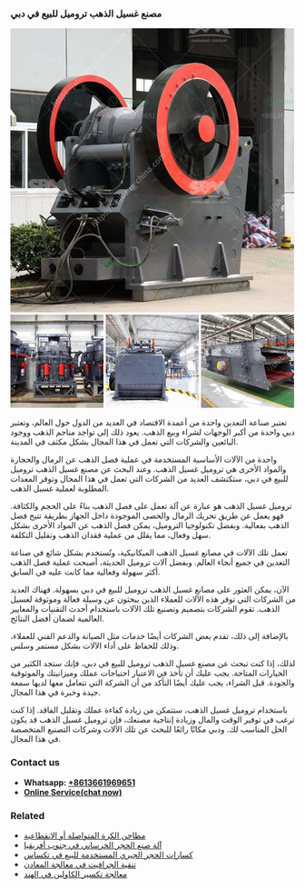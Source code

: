 <h3>مصنع غسيل الذهب تروميل للبيع في دبي</h3><img src='1701853618.jpg' alt=''><p>تعتبر صناعة التعدين واحدة من أعمدة الاقتصاد في العديد من الدول حول العالم، وتعتبر دبي واحدة من أكبر الوجهات لشراء وبيع الذهب. يعود ذلك إلى تواجد مناجم الذهب ووجود البائعين والشركات التي تعمل في هذا المجال بشكل مكثف في المدينة.</p><p>واحدة من الآلات الأساسية المستخدمة في عملية فصل الذهب عن الرمال والحجارة والمواد الأخرى هي تروميل غسيل الذهب. وعند البحث عن مصنع غسيل الذهب تروميل للبيع في دبي، ستكتشف العديد من الشركات التي تعمل في هذا المجال وتوفر المعدات المطلوبة لعملية غسيل الذهب.</p><p>تروميل غسيل الذهب هو عبارة عن آلة تعمل على فصل الذهب بناءً على الحجم والكثافة. فهو يعمل عن طريق تحريك الرمال والحصى الموجودة داخل الجهاز بطريقة تتيح فصل الذهب بفعالية. وبفضل تكنولوجيا التروميل، يمكن فصل الذهب عن المواد الأخرى بشكل سهل وفعال، مما يقلل من عملية فقدان الذهب وتقليل التكلفة.</p><p>تعمل تلك الآلات في مصانع غسيل الذهب الميكانيكية، وتُستخدم بشكل شائع في صناعة التعدين في جميع أنحاء العالم. وبفضل آلات تروميل الحديثة، أصبحت عملية فصل الذهب أكثر سهولة وفعالية مما كانت عليه في السابق.</p><p>الآن، يمكن العثور على مصانع غسيل الذهب تروميل للبيع في دبي بسهولة. فهناك العديد من الشركات التي توفر هذه الآلات للعملاء الذين يبحثون عن وسيلة فعالة وموثوقة لغسيل الذهب. تقوم الشركات بتصميم وتصنيع تلك الآلات باستخدام أحدث التقنيات والمعايير العالمية لضمان أفضل النتائج.</p><p>بالإضافة إلى ذلك، تقدم بعض الشركات أيضًا خدمات مثل الصيانة والدعم الفني للعملاء، وذلك للحفاظ على أداء الآلات بشكل مستمر وسلس.</p><p>لذلك، إذا كنت تبحث عن مصنع غسيل الذهب تروميل للبيع في دبي، فإنك ستجد الكثير من الخيارات المتاحة. يجب عليك أن تأخذ في الاعتبار احتياجات عملك وميزانيتك والموثوقية والجودة. قبل الشراء، يجب عليك أيضًا التأكد من أن الشركة التي تتعامل معها لديها سمعة جيدة وخبرة في هذا المجال.</p><p>باستخدام تروميل غسيل الذهب، ستتمكن من زيادة كفاءة عملك وتقليل الفاقد. إذا كنت ترغب في توفير الوقت والمال وزيادة إنتاجية مصنعك، فإن تروميل غسيل الذهب قد يكون الحل المناسب لك. ودبي مكانًا رائعًا للبحث عن تلك الآلات وشركات التصنيع المتخصصة في هذا المجال.</p><h3>Contact us</h3><ul><li><strong>Whatsapp:&nbsp;<a href="https://wa.me/8613661969651">+8613661969651</a></strong></li><li><a href="https://swt.shibang-china.com/?git&amp;zhl&amp;مصنع غسيل الذهب تروميل للبيع في دبي"><strong>Online Service(chat now)</strong></a></li></ul><h3>Related</h3><ul><li><a href='مطاحن الكرة المتواصلة أو الانقطاعية.md'>مطاحن الكرة المتواصلة أو الانقطاعية</a></li><li><a href='آلة صنع الحجر الخرساني في جنوب أفريقيا.md'>آلة صنع الحجر الخرساني في جنوب أفريقيا</a></li><li><a href='كسارات الحجر الجيري المستخدمة للبيع في تكساس.md'>كسارات الحجر الجيري المستخدمة للبيع في تكساس</a></li><li><a href='تنقية الجرافيت في معالجة المعادن.md'>تنقية الجرافيت في معالجة المعادن</a></li><li><a href='معالجة تكسير الكاولين في الهند.md'>معالجة تكسير الكاولين في الهند</a></li></ul>